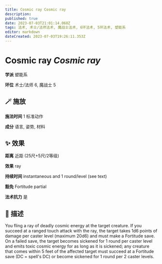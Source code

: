 ```yaml
---
title: Cosmic ray Cosmic ray
description: 
published: true
date: 2023-07-03T21:01:14.068Z
tags: 法术, 术士/法师法术, 魔战士法术, 6环法术, 5环法术, 塑能系
editor: markdown
dateCreated: 2023-07-03T19:26:11.353Z
---
```


# **Cosmic ray** *Cosmic ray*

**学派** 塑能系 

**环位** 术士/法师 6, 魔战士 5

## 🪄 施放

**施法时间** 1 标准动作

**成分** 语言, 姿势, 材料

## ✨ 效果  

**距离** 近距 (25尺+5尺/2等级) 

**效果** ray 

**持续时间** instantaneous and 1 round/level (see text) 

**豁免** Fortitude partial

**法术抗力** 是

## 📖 描述

You fling a ray of deadly cosmic energy at the target creature. If you succeed at a ranged touch attack with the ray, the target takes 1d6 points of damage per caster level (maximum 20d6) and must make a Fortitude save. On a failed save, the target becomes sickened for 1 round per caster level and emits toxic cosmic energy for as long as it is sickened; any creature that comes within 5 feet of the affected target must succeed at a Fortitude save (DC = spell's DC) or become sickened for 1 round per 2 caster levels.
    